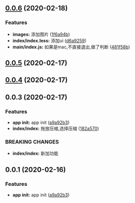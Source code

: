 ## [0.0.6](https://github.com/liuxsen/compress/compare/v0.0.5...v0.0.6) (2020-02-18)


### Features

* **images:** 添加图片 ([1f6a94b](https://github.com/liuxsen/compress/commit/1f6a94ba6d4884a6d4c0be2df1f86b546abab2ef))
* **index/index.less:** 添加ui ([d6a9259](https://github.com/liuxsen/compress/commit/d6a9259f56992f44af51f210ddf3a55b284297db))
* **main/index.js:** 如果是mac,不直接退出,做了判断 ([481f58b](https://github.com/liuxsen/compress/commit/481f58b24c944c7e14526458f5ebf6e8a7107624))



## [0.0.5](https://github.com/liuxsen/compress/compare/v0.0.4...v0.0.5) (2020-02-17)



## [0.0.4](https://github.com/liuxsen/compress/compare/v0.0.3...v0.0.4) (2020-02-17)



## 0.0.3 (2020-02-17)


### Features

* **app init:** app init ([a9a92b3](https://github.com/liuxsen/compress/commit/a9a92b335e8b0b74f25edb0af3f9d2cebc85a76f))
* **index/index:** 拖放压缩,选择压缩 ([182a570](https://github.com/liuxsen/compress/commit/182a570c7037639871657709752dfa0e45a2990d))


### BREAKING CHANGES

* **index/index:** 新加功能



## 0.0.1 (2020-02-16)


### Features

* **app init:** app init ([a9a92b3](https://github.com/liuxsen/compress/commit/a9a92b335e8b0b74f25edb0af3f9d2cebc85a76f))



